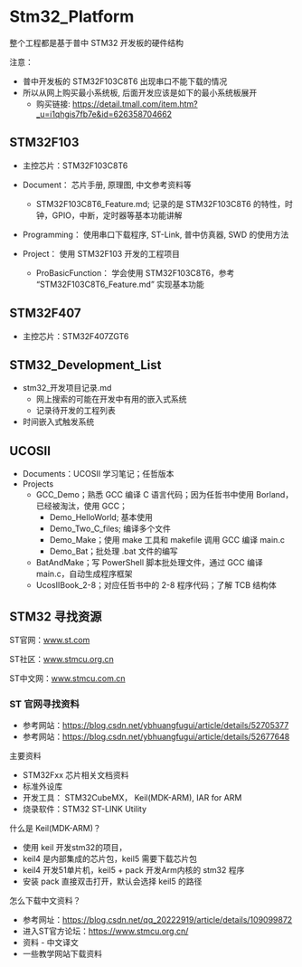 # Stm32_Platform

整个工程都是基于普中 STM32 开发板的硬件结构

注意：

- 普中开发板的 STM32F103C8T6 出现串口不能下载的情况
- 所以从网上购买最小系统板, 后面开发应该是如下的最小系统板展开
  - 购买链接: https://detail.tmall.com/item.htm?_u=i1qhgis7fb7e&id=626358704662

## STM32F103

- 主控芯片：STM32F103C8T6

- Document： 芯片手册, 原理图, 中文参考资料等
  - STM32F103C8T6_Feature.md; 记录的是 STM32F103C8T6 的特性，时钟，GPIO，中断，定时器等基本功能讲解
- Programming： 使用串口下载程序, ST-Link, 普中仿真器, SWD 的使用方法
- Project： 使用 STM32F103 开发的工程项目
  - ProBasicFunction： 学会使用 STM32F103C8T6，参考 “STM32F103C8T6_Feature.md” 实现基本功能

## STM32F407

- 主控芯片：STM32F407ZGT6

## STM32_Development_List

- stm32_开发项目记录.md
  - 网上搜索的可能在开发中有用的嵌入式系统
  - 记录待开发的工程列表
- 时间嵌入式触发系统

## UCOSII

- Documents：UCOSII 学习笔记；任哲版本
- Projects
  - GCC_Demo；熟悉 GCC 编译 C 语言代码；因为任哲书中使用 Borland，已经被淘汰，使用 GCC；
    - Demo_HelloWorld; 基本使用
    - Demo_Two_C_files; 编译多个文件
    - Demo_Make；使用 make 工具和 makefile 调用 GCC 编译 main.c
    - Demo_Bat；批处理 .bat 文件的编写
  - BatAndMake；写 PowerShell 脚本批处理文件，通过 GCC 编译 main.c，自动生成程序框架
  - UcosIIBook_2-8；对应任哲书中的 2-8 程序代码；了解 TCB 结构体

## STM32 寻找资源

ST官网：www.st.com

ST社区：www.stmcu.org.cn

ST中文网：www.stmcu.com.cn

### ST 官网寻找资料

- 参考网站：https://blog.csdn.net/ybhuangfugui/article/details/52705377
- 参考网站：https://blog.csdn.net/ybhuangfugui/article/details/52677648

主要资料

- STM32Fxx 芯片相关文档资料
- 标准外设库
- 开发工具： STM32CubeMX， Keil(MDK-ARM), IAR for ARM
- 烧录软件：STM32 ST-LINK Utility

什么是 Keil(MDK-ARM)？

- 使用 keil 开发stm32的项目，
- keil4 是内部集成的芯片包，keil5 需要下载芯片包
- keil4 开发51单片机，keil5 + pack 开发Arm内核的 stm32 程序
- 安装 pack 直接双击打开，默认会选择 keil5 的路径

怎么下载中文资料？

- 参考网址：https://blog.csdn.net/qq_20222919/article/details/109099872
- 进入ST官方论坛：https://www.stmcu.org.cn/
- 资料 - 中文译文
- 一些教学网站下载资料

